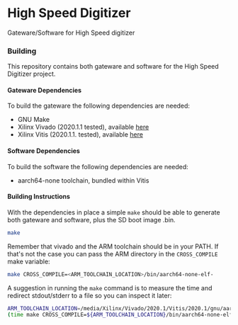 High Speed Digitizer
====================

Gateware/Software for High Speed digitizer

### Building

This repository contains both gateware and software
for the High Speed Digitizer project.

#### Gateware Dependencies

To build the gateware the following dependencies are needed:

* GNU Make
* Xilinx Vivado (2020.1.1 tested), available [here](https://www.xilinx.com/support/download/index.html/content/xilinx/en/downloadNav/vivado-design-tools.html)
* Xilinx Vitis (2020.1.1. tested), available [here](https://www.xilinx.com/support/download/index.html/content/xilinx/en/downloadNav/vitis.html)

#### Software Dependencies

To build the software the following dependencies are needed:

* aarch64-none toolchain, bundled within Vitis

#### Building Instructions

With the dependencies in place a simple `make` should be able to generate
both gateware and software, plus the SD boot image .bin.

```bash
make
```

Remember that vivado and the ARM toolchain should be in your PATH. If that's
not the case you can pass the ARM directory in the `CROSS_COMPILE` make
variable:

```bash
make CROSS_COMPILE=<ARM_TOOLCHAIN_LOCATION>/bin/aarch64-none-elf-
```

A suggestion in running the `make` command is to measure the time
and redirect stdout/stderr to a file so you can inspect it later:

```bash
ARM_TOOLCHAIN_LOCATION=/media/Xilinx/Vivado/2020.1/Vitis/2020.1/gnu/aarch64/lin/aarch64-none
(time make CROSS_COMPILE=${ARM_TOOLCHAIN_LOCATION}/bin/aarch64-none-elf-; date) 2>&1 | tee make_output
```
